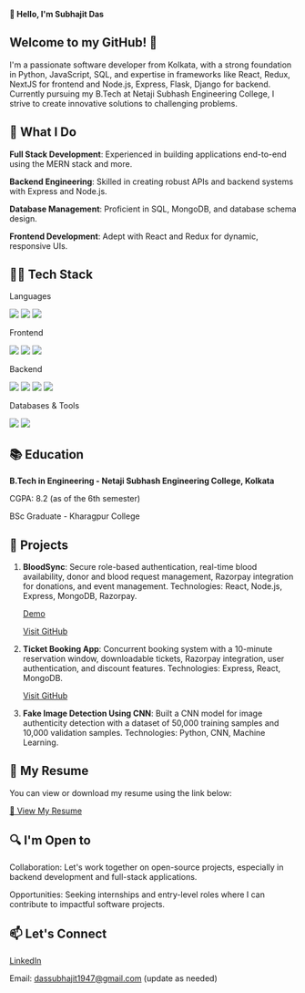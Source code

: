 **👋 Hello, I'm Subhajit Das**

## Welcome to my GitHub! 🚀

I'm a passionate software developer from Kolkata, with a strong foundation in Python, JavaScript, SQL, and expertise in frameworks like React, Redux, NextJS for frontend and Node.js, Express, Flask, Django for backend. Currently pursuing my B.Tech at Netaji Subhash Engineering College, I strive to create innovative solutions to challenging problems.

## 🌟 What I Do

**Full Stack Development**: Experienced in building applications end-to-end using the MERN stack and more.

**Backend Engineering**: Skilled in creating robust APIs and backend systems with Express and Node.js.

**Database Management**: Proficient in SQL, MongoDB, and database schema design.

**Frontend Development**: Adept with React and Redux for dynamic, responsive UIs.

## 👨‍💻 Tech Stack

Languages
<p align="left"> <img src="https://img.shields.io/badge/JavaScript-F7DF1E?style=for-the-badge&logo=javascript&logoColor=black"> <img src="https://img.shields.io/badge/Python-3776AB?style=for-the-badge&logo=python&logoColor=white"> <img src="https://img.shields.io/badge/SQL-4479A1?style=for-the-badge&logo=MySQL&logoColor=white"> </p>
Frontend
<p align="left"> <img src="https://img.shields.io/badge/React-61DAFB?style=for-the-badge&logo=react&logoColor=black"> <img src="https://img.shields.io/badge/Redux-764ABC?style=for-the-badge&logo=redux&logoColor=white"> <img src="https://img.shields.io/badge/Next.js-000000?style=for-the-badge&logo=next.js&logoColor=white"> </p>
Backend
<p align="left"> <img src="https://img.shields.io/badge/Node.js-339933?style=for-the-badge&logo=node.js&logoColor=white"> <img src="https://img.shields.io/badge/Express.js-000000?style=for-the-badge&logo=express&logoColor=white"> <img src="https://img.shields.io/badge/Django-092E20?style=for-the-badge&logo=django&logoColor=white"> <img src="https://img.shields.io/badge/Flask-000000?style=for-the-badge&logo=flask&logoColor=white"> </p>
Databases & Tools
<p align="left"> <img src="https://img.shields.io/badge/MongoDB-47A248?style=for-the-badge&logo=mongodb&logoColor=white"> <img src="https://img.shields.io/badge/MySQL-4479A1?style=for-the-badge&logo=mysql&logoColor=white"> </p>

## 📚 Education

  **B.Tech in Engineering - Netaji Subhash Engineering College, Kolkata**
  
  CGPA: 8.2 (as of the 6th semester)
  
  BSc Graduate - Kharagpur College

## 💼 Projects
1. **BloodSync**:
        Secure role-based authentication, real-time blood availability, donor and blood request management, Razorpay integration for donations, and event management.
        Technologies: React, Node.js, Express, MongoDB, Razorpay.
   
    [Demo](https://gorgeous-froyo-e47a29.netlify.app/)

    [Visit GitHub](https://github.com/Subhajit1947/Blooddonar-and-Bloodbank-realtime)

3. **Ticket Booking App**:
        Concurrent booking system with a 10-minute reservation window, downloadable tickets, Razorpay integration, user authentication, and discount features.
        Technologies: Express, React, MongoDB.
   
    [Visit GitHub](https://github.com/Subhajit1947/Online-Ticket-Booking-App)

5. **Fake Image Detection Using CNN**:
        Built a CNN model for image authenticity detection with a dataset of 50,000 training samples and 10,000 validation samples.
        Technologies: Python, CNN, Machine Learning.

## 📄 My Resume

  You can view or download my resume using the link below:

  [📄 View My Resume](https://github.com/Subhajit1947/Subhajit1947/blob/main/18_08_subhajit_das.pdf)

## 🔍 I'm Open to

Collaboration: Let's work together on open-source projects, especially in backend development and full-stack applications.

Opportunities: Seeking internships and entry-level roles where I can contribute to impactful software projects.

## 📫 Let's Connect

[LinkedIn](https://www.linkedin.com/in/subhajit7318/)

Email: dassubhajit1947@gmail.com (update as needed)
